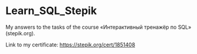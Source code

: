 # Learn_SQL_Stepik

My answers to the tasks of the course «Интерактивный тренажёр по SQL» (stepik.org). 

Link to my certificate: https://stepik.org/cert/1851408
